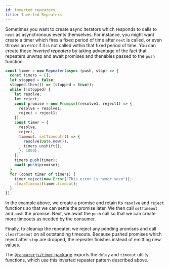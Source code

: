 ```yaml
---
id: inverted_repeaters
title: Inverted Repeaters
---
```


Sometimes you want to create async iterators which responds to calls to `next` as asynchronous events themselves. For instance, you might want create a timer which fires a fixed period of time after `next` is called, or even throws an error if it is not called within that fixed period of time. You can create these *inverted repeaters* by taking advantage of the fact that repeaters unwrap and await promises and thenables passed to the `push` function:


```js
const timer = new Repeater(async (push, stop) => {
  const timers = [];
  let stopped = false;
  stopped.then(() => (stopped = true));
  while (!stopped) {
    let resolve;
    let reject;
    const promise = new Promise((resolve1, reject1) => {
      resolve = resolve1;
      reject = reject1;
    });
    const timer = {
      resolve,
      reject,
      timeout: setTimeout(() => {
        resolve(Date.now());
        timers.unshift();
      }, 1000),
    };
    timers.push(timer);
    await push(promise);
  }
  for (const timer of timers) {
    timer.reject(new Error("This error is never seen"));
    clearTimeout(timer.timeout);
  }
});
```

In the example above, we create a promise and retain its `resolve` and `reject` functions so that we can settle the promise later. We then call `setTimeout` and `push` the promise. Next, we await the `push` call so that we can create more timeouts as needed by the consumer.

Finally, to cleanup the repeater, we reject any pending promises and call `clearTimeout` on all outstanding timeouts. Because pushed promises which reject after `stop` are dropped, the repeater finishes instead of emitting new values.

The [`@repeaterjs/timer` package](https://github.com/repeaterjs/repeater/blob/master/packages/pubsub/src/index.ts) exports the `delay` and `timeout` utility functions, which use this inverted repeater pattern described above.
